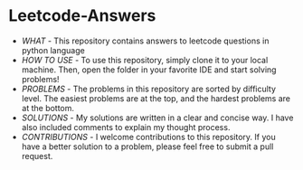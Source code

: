 # Leetcode-Answers
* $WHAT$ - This repository contains answers to leetcode questions in python language 
* $HOW$ $TO$ $USE$ - To use this repository, simply clone it to your local machine. Then, open the folder in your favorite IDE and start solving problems!
* $PROBLEMS$ - The problems in this repository are sorted by difficulty level. The easiest problems are at the top, and the hardest problems are at the bottom.
* $SOLUTIONS$ - My solutions are written in a clear and concise way. I have also included comments to explain my thought process.
* $CONTRIBUTIONS$ - I welcome contributions to this repository. If you have a better solution to a problem, please feel free to submit a pull request.
